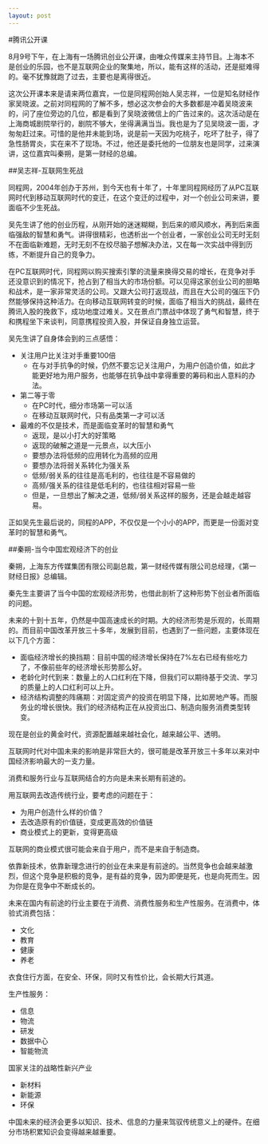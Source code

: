 ```yaml
---
layout: post
---
```


#腾讯公开课

8月9号下午，在上海有一场腾讯创业公开课，由唯众传媒来主持节目。上海本不是创业的乐园，也不是互联网企业的聚集地，所以，能有这样的活动，还是挺难得的。毫不犹豫就跑了过去，主要也是离得很近。

这次公开课本来是请来两位嘉宾，一位是同程网创始人吴志祥，一位是知名财经作家吴晓波。之前对同程网的了解不多，想必这次参会的大多数都是冲着吴晓波来的，问了座位旁边的几位，都是看到了吴晓波微信上的广告过来的。这次活动是在上海商城剧院举行的，剧院不够大，坐得满满当当。我也是为了见吴晓波一面，才匆匆赶过来。可惜的是他并未能到场，说是前一天因为吃桃子，吃坏了肚子，得了急性肠胃炎，实在来不了现场。不过，他还是委托他的一位朋友也是同学，过来演讲，这位嘉宾叫秦朔，是第一财经的总编。

##吴志祥-互联网生死战

同程网，2004年创办于苏州，到今天也有十年了，十年里同程网经历了从PC互联网时代到移动互联网时代的变迁，在这个变迁的过程中，对一个创业公司来讲，要面临不少生死战。

吴先生讲了他的创业历程，从刚开始的迷迷糊糊，到后来的顺风顺水，再到后来面临强敌的智慧和勇气。讲得很精彩，也透析出一个创业者，一家创业公司无时无刻不在面临新难题，无时无刻不在绞尽脑子想解决办法，又在每一次实战中得到历练，不断提升自己的竞争力。

在PC互联网时代，同程网以购买搜索引擎的流量来换得交易的增长，在竞争对手还没意识到的情况下，抢占到了相当大的市场份额。可以见得这家创业公司的胆略和战术，是一家非常灵活的公司。又跟大公司打返现战，而且在大公司的强压下仍然能够保持这种活力。在向移动互联网转变的时候，面临了相当大的挑战，最终在腾讯入股的挽救下，成功地度过难关。又在景点门票战中体现了勇气和智慧，终于和携程坐下来谈判，同意携程投资入股，并保证自身独立运营。

吴先生讲了自身体会到的三点感悟：

- 关注用户比关注对手重要100倍
	- 在与对手抗争的时候，仍然不要忘记关注用户，为用户创造价值，如此才能更好地为用户服务，也能够在抗争战中拿得重要的筹码和出人意料的办法。
- 第二等于零
	- 在PC时代，细分市场第一可以活
	- 在移动互联网时代，只有品类第一才可以活
- 最难的不仅是技术，而是面临变革时的智慧和勇气
	- 返现，是以小打大的好策略
	- 返现的破解之道是一元景点，以大压小
	- 要想办法将低频的应用转化为高频的应用
	- 要想办法将弱关系转化为强关系
	- 低频/弱关系的往往是高毛利的，也往往是不容易做的
	- 高频/强关系的往往是低毛利的，也往往相对容易一些
	- 但是，一旦想出了解决之道，低频/弱关系这样的服务，还是会越走越容易。

正如吴先生最后说的，同程的APP，不仅仅是一个小小的APP，而更是一份面对变革时的智慧和勇气。

##秦朔-当今中国宏观经济下的创业

秦朔，上海东方传媒集团有限公司副总裁，第一财经传媒有限公司总经理，《第一财经日报》总编辑。

秦先生主要讲了当今中国的宏观经济形势，也借此剖析了这种形势下创业者所面临的问题。

未来的十到十五年，仍然是中国高速成长的时期。大的经济形势是乐观的，长周期的。而目前中国改革开放三十多年，发展到目前，也遇到了一些问题，主要体现在以下几个方面：

- 面临经济增长的换挡期：目前中国的经济增长保持在7%左右已经有些吃力了，不像前些年的经济增长形势那么好。
- 老龄化时代到来：数量上的人口红利在下降，但我们可以期待基于交流、学习的质量上的人口红利可以上升。
- 经济结构调整的阵痛期：对固定资产的投资在明显下降，比如房地产等。而服务业的增长很快。我们的经济结构正在从投资出口、制造向服务消费类型转变。

现在是创业的黄金时代，资源配置越来越社会化，越来越公平、透明。

互联网时代对中国未来的影响是非常巨大的，很可能是改革开放三十多年以来对中国经济影响最大的一支力量。

消费和服务行业与互联网结合的方向是未来长期有前途的。

用互联网去改造传统行业，要考虑的问题在于：

- 为用户创造什么样的价值？
- 去改造原有的价值链，变成更高效的价值链
- 商业模式上的更新，变得更高级

互联网的商业模式很可能会来自于用户，而不是来自于制造商。

依靠新技术，依靠新理念进行的创业在未来是有前途的。当然竞争也会越来越激烈，但这个竞争是积极的竞争，是有益的竞争，因为即便是死，也是向死而生。因为你是在竞争中不断成长的。

未来在国内有前途的行业主要在于消费、消费性服务和生产性服务。在消费中，体验式消费包括：

- 文化
- 教育
- 健康
- 养老

衣食住行方面，在安全、环保，同时又有性价比，会长期大行其道。

生产性服务：

- 信息
- 物流
- 研发
- 数据中心
- 智能物流

国家关注的战略性新兴产业

- 新材料
- 新能源
- 环保

中国未来的经济会更多以知识、技术、信息的力量来驾驭传统意义上的硬件。在细分市场积累知识会变得越来越重要。